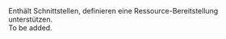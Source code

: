<Namespace Name="Microsoft.Azure.Management.ResourceManager.Fluent.Deployment.Definition">
  <Docs>
    <summary>Enthält Schnittstellen, definieren eine Ressource-Bereitstellung unterstützen.</summary> 
    <remarks>To be added.</remarks>
  </Docs>
</Namespace>
